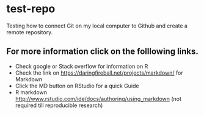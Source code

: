 # test-repo
Testing how to connect Git on my local computer to Github and create a remote repository. 
## For more information click on the folllowing links.
* Check google or Stack overflow for information on R
*	Check the link on https://daringfireball.net/projects/markdown/ for Markdown 
*	Click the MD button on RStudio for a quick Guide
*	R markdown http://www.rstudio.com/ide/docs/authoring/using_markdown (not required till reproducible research)
